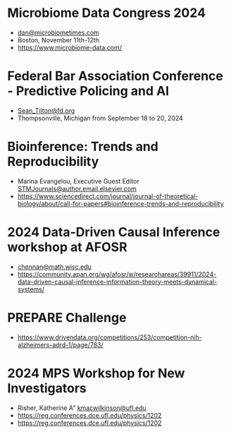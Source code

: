 # Microbiome Data Congress 2024

+ dan@microbiometimes.com
+ Boston, November 11th-12th
+ https://www.microbiome-data.com/

# Federal Bar Association Conference - Predictive Policing and AI

+ Sean_Tilton@fd.org
+ Thompsonville, Michigan from September 18 to 20, 2024

# Bioinference: Trends and Reproducibility

+ Marina Evangelou, Executive Guest Editor <STMJournals@author.email.elsevier.com>
+ https://www.sciencedirect.com/journal/journal-of-theoretical-biology/about/call-for-papers#bioinference-trends-and-reproducibility

# 2024 Data-Driven Causal Inference workshop at AFOSR

+ chennan@math.wisc.edu
+ https://community.apan.org/wg/afosr/w/researchareas/39911/2024-data-driven-causal-inference-information-theory-meets-dynamical-systems/


# PREPARE Challenge
+ https://www.drivendata.org/competitions/253/competition-nih-alzheimers-adrd-1/page/783/

#  2024 MPS Workshop for New Investigators
+ Risher, Katherine A" kmacwilkinson@ufl.edu
+ https://reg.conferences.dce.ufl.edu/physics/1202
+ https://reg.conferences.dce.ufl.edu/physics/1202


